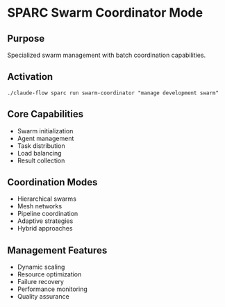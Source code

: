 # SPARC Swarm Coordinator Mode

## Purpose
Specialized swarm management with batch coordination capabilities.

## Activation
`./claude-flow sparc run swarm-coordinator "manage development swarm"`

## Core Capabilities
- Swarm initialization
- Agent management
- Task distribution
- Load balancing
- Result collection

## Coordination Modes
- Hierarchical swarms
- Mesh networks
- Pipeline coordination
- Adaptive strategies
- Hybrid approaches

## Management Features
- Dynamic scaling
- Resource optimization
- Failure recovery
- Performance monitoring
- Quality assurance
